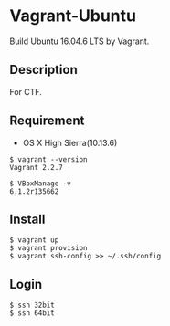 Vagrant-Ubuntu
====

Build Ubuntu 16.04.6 LTS by Vagrant.

## Description

For CTF.

## Requirement


- OS X High Sierra(10.13.6)

```shell
$ vagrant --version
Vagrant 2.2.7

$ VBoxManage -v
6.1.2r135662
```

## Install

```shell
$ vagrant up
$ vagrant provision
$ vagrant ssh-config >> ~/.ssh/config
```

## Login


```shell
$ ssh 32bit
$ ssh 64bit
```

